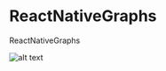 # ReactNativeGraphs
ReactNativeGraphs

![alt text](https://github.com/musmanrafiq/ReactNativeGraphs/blob/master/screenshoots/image.jpg?raw=true)

